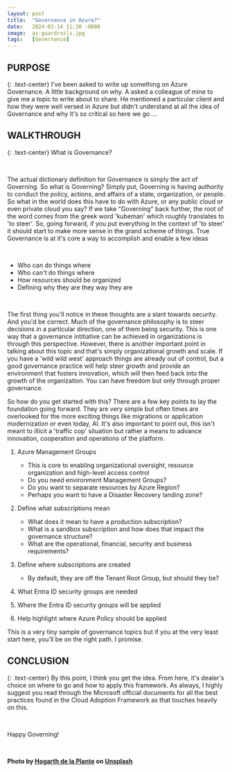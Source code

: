 ```yaml
---
layout: post
title:  "Governance in Azure?"
date:   2024-02-14 11:30 -0600
image:  az-guardrails.jpg
tags:   [Governance]
---
```


## PURPOSE
{: .text-center}
I've been asked to write up something on Azure Governance. A little background on why. A asked a colleague of mine to give me a topic to write about to share. He mentioned a particular client and how they were well versed in Azure but didn't understand at all the idea of Governance and why it's so critical so here we go ...

## WALKTHROUGH 
{: .text-center}
What is Governance?

<br>

The actual dictionary definition for Governance is simply the act of Governing. So what is Governing? Simply put, Governing is having authority to conduct the policy, actions, and affairs of a state, organization, or people. So what in the world does this have to do with Azure, or any public cloud or even private cloud you say? If we take "Governing" back further, the root of the word comes from the greek word 'kubeman' which roughly translates to 'to steer'. So, going forward, if you put everything in the context of 'to steer' it should start to make more sense in the grand scheme of things. True Governance is at it's core a way to accomplish and enable a few ideas

<br>

* Who can do things where
* Who can't do things where
* How resources should be organized
* Defining why they are they way they are

<br>

The first thing you'll notice in these thoughts are a slant towards security. And you'd be correct. Much of the governance philosophy is to steer decisions in a particular direction, one of them being security. This is one way that a governance intitiative can be achieved in organizations is through this perspective. However, there is another important point in talking about this topic and that's simply organizational growth and scale. If you have a 'wild wild west' approach things are already out of control, but a good governance practice will help steer growth and provide an environment that fosters innovation, which will then feed back into the growth of the organization. You can have freedom but only through proper governance.

So how do you get started with this? There are a few key points to lay the foundation going forward. They are very simple but often times are overlooked for the more exciting things like migrations or application modernization or even today, AI. It's also important to point out, this isn't meant to illicit a 'traffic cop' situation but rather a means to advance innovation, cooperation and operations of the platform.

1. Azure Management Groups
    * This is core to enabling organizational oversight, resource organization and high-level access control
    * Do you need environment Management Groups?
    * Do you want to separate resources by Azure Region?
    * Perhaps you want to have a Disaster Recovery landing zone?

2. Define what subscriptions mean
    * What does it mean to have a production subscription?
    * What is a sandbox subscription and how does that impact the governance structure?
    * What are the operational, financial, security and business requirements?

3. Define where subscriptions are created
    * By default, they are off the Tenant Root Group, but should they be?

4. What Entra ID security groups are needed

5. Where the Entra ID security groups will be applied

6. Help highlight where Azure Policy should be applied

This is a very tiny sample of governance topics but if you at the very least start here, you'll be on the right path. I promise.

## CONCLUSION
{: .text-center}
By this point, I think you get the idea. From here, it's dealer's choice on where to go and how to apply this framework. As always, I highly suggest you read through the Microsoft official documents for all the best practices found in the Cloud Adoption Framework as that touches heavily on this. 

<br>

Happy Governing!

<br>

**Photo by [Hogarth de la Plante](https://unsplash.com/@hogarthd) on [Unsplash](https://unsplash.com/photos/cement-highway-leading-to-mountain-ranges-7-pLwj1ZF58)**